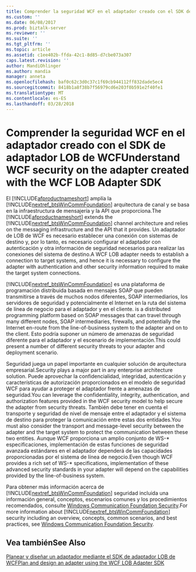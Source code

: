 ```yaml
---
title: Comprender la seguridad WCF en el adaptador creado con el SDK de adaptador LOB de WCF | Documentos de Microsoft
ms.custom: ''
ms.date: 06/08/2017
ms.prod: biztalk-server
ms.reviewer: ''
ms.suite: ''
ms.tgt_pltfrm: ''
ms.topic: article
ms.assetid: c1ee402b-ffda-42c1-8d85-d7cbe073a307
caps.latest.revision: ''
author: MandiOhlinger
ms.author: mandia
manager: anneta
ms.openlocfilehash: baf0c62c3d0c37c1f69cb944112ff832dade5ec4
ms.sourcegitcommit: 8418b1a8f38b7f56979cd6e203f0b591e2f40fe1
ms.translationtype: MT
ms.contentlocale: es-ES
ms.lasthandoff: 03/28/2018
---
```

# <a name="understand-wcf-security-on-the-adapter-created-with-the-wcf-lob-adapter-sdk"></a><span data-ttu-id="18150-102">Comprender la seguridad WCF en el adaptador creado con el SDK de adaptador LOB de WCF</span><span class="sxs-lookup"><span data-stu-id="18150-102">Understand WCF security on the adapter created with the WCF LOB Adapter SDK</span></span>
<span data-ttu-id="18150-103">El [!INCLUDE[afproductnameshort](../../includes/afproductnameshort-md.md)] amplía la [!INCLUDE[nextref_btsWinCommFoundation](../../includes/nextref-btswincommfoundation-md.md)] arquitectura de canal y se basa en la infraestructura de mensajería y la API que proporciona.</span><span class="sxs-lookup"><span data-stu-id="18150-103">The [!INCLUDE[afproductnameshort](../../includes/afproductnameshort-md.md)] extends the [!INCLUDE[nextref_btsWinCommFoundation](../../includes/nextref-btswincommfoundation-md.md)] channel architecture and relies on the messaging infrastructure and the API that it provides.</span></span>  <span data-ttu-id="18150-104">Un adaptador de LOB de WCF es necesario establecer una conexión con sistemas de destino y, por lo tanto, es necesario configurar el adaptador con autenticación y otra información de seguridad necesarios para realizar las conexiones del sistema de destino.</span><span class="sxs-lookup"><span data-stu-id="18150-104">A WCF LOB adapter needs to establish a connection to target systems, and hence it is necessary to configure the adapter with authentication and other security information required to make the target system connections.</span></span>  
  
 [!INCLUDE[nextref_btsWinCommFoundation](../../includes/nextref-btswincommfoundation-md.md)]<span data-ttu-id="18150-105"> es una plataforma de programación distribuida basada en mensajes SOAP que pueden transmitirse a través de muchos nodos diferentes, SOAP intermediarios, los servidores de seguridad y potencialmente el Internet en la ruta del sistema de línea de negocio para el adaptador y en el cliente.</span><span class="sxs-lookup"><span data-stu-id="18150-105"> is a distributed programming platform based on SOAP messages that can travel through many different nodes, SOAP intermediaries, firewalls, and potentially the Internet en-route from the line-of-business system to the adapter and on to the client.</span></span> <span data-ttu-id="18150-106">Esto podría suponer un número de amenazas de seguridad diferente para el adaptador y el escenario de implementación.</span><span class="sxs-lookup"><span data-stu-id="18150-106">This could present a number of different security threats to your adapter and deployment scenario.</span></span>  
  
 <span data-ttu-id="18150-107">Seguridad juega un papel importante en cualquier solución de arquitectura empresarial.</span><span class="sxs-lookup"><span data-stu-id="18150-107">Security plays a major part in any enterprise architecture solution.</span></span> <span data-ttu-id="18150-108">Puede aprovechar la confidencialidad, integridad, autenticación y características de autorización proporcionados en el modelo de seguridad WCF para ayudar a proteger el adaptador frente a amenazas de seguridad.</span><span class="sxs-lookup"><span data-stu-id="18150-108">You can leverage the confidentiality, integrity, authentication, and authorization features provided in the WCF security model to help secure the adapter from security threats.</span></span> <span data-ttu-id="18150-109">También debe tener en cuenta el transporte y seguridad de nivel de mensaje entre el adaptador y el sistema de destino para proteger la comunicación entre estas dos entidades.</span><span class="sxs-lookup"><span data-stu-id="18150-109">You must also consider the transport and message-level security between the adapter and the target system to protect the communication between these two entities.</span></span> <span data-ttu-id="18150-110">Aunque WCF proporciona un amplio conjunto de WS-\* especificaciones, implementación de estas funciones de seguridad avanzada estándares en el adaptador dependerá de las capacidades proporcionadas por el sistema de línea de negocio.</span><span class="sxs-lookup"><span data-stu-id="18150-110">Even though WCF provides a rich set of WS-\* specifications, implementation of these advanced security standards in your adapter will depend on the capabilities provided by the line-of-business system.</span></span>  
  
 <span data-ttu-id="18150-111">Para obtener más información acerca de [!INCLUDE[nextref_btsWinCommFoundation](../../includes/nextref-btswincommfoundation-md.md)] seguridad incluida una información general, conceptos, escenarios comunes y los procedimientos recomendados, consulte [Windows Communication Foundation Security](https://msdn.microsoft.com/library/ms732362.aspx).</span><span class="sxs-lookup"><span data-stu-id="18150-111">For more information about [!INCLUDE[nextref_btsWinCommFoundation](../../includes/nextref-btswincommfoundation-md.md)] security including an overview, concepts, common scenarios, and best practices, see [Windows Communication Foundation Security](https://msdn.microsoft.com/library/ms732362.aspx).</span></span>
  
## <a name="see-also"></a><span data-ttu-id="18150-112">Vea también</span><span class="sxs-lookup"><span data-stu-id="18150-112">See Also</span></span>  
 [<span data-ttu-id="18150-113">Planear y diseñar un adaptador mediante el SDK de adaptador LOB de WCF</span><span class="sxs-lookup"><span data-stu-id="18150-113">Plan and design an adapter using the WCF LOB Adapter SDK</span></span>](../../adapters-and-accelerators/wcf-lob-adapter-sdk/plan-and-design-an-adapter-using-the-wcf-lob-adapter-sdk.md)